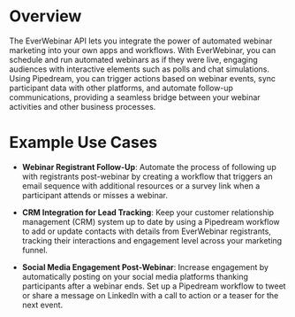 # Overview

The EverWebinar API lets you integrate the power of automated webinar marketing into your own apps and workflows. With EverWebinar, you can schedule and run automated webinars as if they were live, engaging audiences with interactive elements such as polls and chat simulations. Using Pipedream, you can trigger actions based on webinar events, sync participant data with other platforms, and automate follow-up communications, providing a seamless bridge between your webinar activities and other business processes.

# Example Use Cases

- **Webinar Registrant Follow-Up**: Automate the process of following up with registrants post-webinar by creating a workflow that triggers an email sequence with additional resources or a survey link when a participant attends or misses a webinar.

- **CRM Integration for Lead Tracking**: Keep your customer relationship management (CRM) system up to date by using a Pipedream workflow to add or update contacts with details from EverWebinar registrants, tracking their interactions and engagement level across your marketing funnel.

- **Social Media Engagement Post-Webinar**: Increase engagement by automatically posting on your social media platforms thanking participants after a webinar ends. Set up a Pipedream workflow to tweet or share a message on LinkedIn with a call to action or a teaser for the next event.
